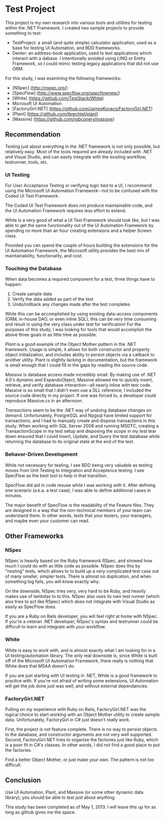 Test Project
============

This project is my own research into various tools and utilities for testing within the .NET Framework. I created two sample projects to provide something to test:

- TestProject: a small (and quite simple) calculator application, used as a base for testing UI Automation, and BDD frameworks.
- Dexter: an address-book application, used to test applications which interact with a dabase. I intentionally avoided using LINQ or Entity Framework, so I could mimic testing legacy applications that did not use ORM.

For this study, I was examining the following frameworks:

- [NSpec] (http://nspec.org/)
- [SpecFlow] (http://www.specflow.org/specflownew/)
- [White] (https://github.com/TestStack/White)
- Microsoft UI Automation
- [FactoryGirl.NET] (https://github.com/JamesKovacs/FactoryGirl.NET)
- [Plant] (https://github.com/jbrechtel/plant)
- [Massive] (https://github.com/robconery/massive)

Recommendation
--------------

Testing just about everything in the .NET framework is not only possible, but relatively easy. Most of the tools required are already included with .NET and Visual Studio, and can easily integrate with the existing workflow, testrunner, tools, etc.

### UI Testing

For User Acceptance Testing or verifying logic tied to a UI, I recommend using the Microsoft UI Automation Framework--not to be confused with the Coded UI Test Framework. 

The Coded UI Test Framework does not produce maintainable code, and the UI Automation Framework requires less effort to extend. 

White is a very good of what a UI Test Framework should look like, but I was able to get the same functionality out of the UI Automation Framework by spending no more than an hour creating extensions and a helper Screen class. 

Provided you can spend the couple of hours building the extensions for the UI Automation Framework, the Microsoft utility provides the best mix of maintainability, functionality, and cost.

### Touching the Database

When data becomes a required component for a test, three things have to happen:

1. Create sample data
2. Verify the data added as part of the test
3. Undo/rollback any changes made after the test completes

While this can be accomplished by using existing data-access components (ORM, in-house DAO, or even inline SQL), this can be very time consuming and result in using the very class under test for verification! For the purposes of this study, I was looking for tools that would accomplish the above three goals in as little time as possible.

_Plant_ is a good example of the Object Mother pattern in the .NET framework. Usage is simple, it allows for both constructor and property object initialization, and includes ability to persist objects via a callback to another utility. Plant is slightly lacking in documentation, but the framework is small enough that I could fill in the gaps by reading the source code.

_Massive_ is database access made incredibly small. By making use of .NET 4.0's dynamic and ExpandoObject, Massive allowed me to quickly insert, retrieve, and verify database interaction--all nearly inline with test code. Massive is so small that I didn't even use a DLL reference; I included the source code directly in my project. If one was forced to, a developer could reproduce Massive.cs in an afternoon.

_Transactions_ seem to be the .NET way of undoing database changes on demand. Unfortunately, PostgreSQL and Npgsql have limited support for transactions, and I had to manually create and dispose transactions in this study. When working with SQL Server 2008 and running MSDTC, creating a TransactionScope in my test setup and disposing the scope in my test tear down ensured that I could Insert, Update, and Query the test database while returning the database to its original state at the end of the test.

### Behavor-Driven Development

While not necessary for testing, I see BDD being very valuable as testing moves from Unit Testing to Integration and Acceptence testing. I see SpecFlow as the best tool to help in that transition.

SpecFlow did aid in code resuse while I was working with it. After defining one scenario (a.k.a. a test case), I was able to define additional cases in minutes.

The major benefit of SpecFlow is the readability of the Feature files. They are designed in a way that the non-technical members of your team can understand them. In other words, tests that your testers, your managers, and maybe even your customer can read.

## Other Frameworks

### NSpec

NSpec is heavily based on the Ruby framework RSpec, and showed how much I could do with as little code as possible. NSpec does this by "nesting" tests, which allows to to build up a very complicated test case out of many smaller, simpler tests. There is almost no duplication, and when something big fails, you will know exactly why.

On the downside, NSpec tries very, very hard to be Ruby, and heavily makes use of lambdas to to this. NSpec also uses its own test runner (which also tries to act like RSpec) which does not integrate with Visual Studio as easily as SpecFlow does.

If you are a Ruby on Rails developer, you will feel right at home with NSpec. If you're a veteran .NET developer, NSpec's syntax and testrunner could be difficult to learn and integrate with your workflow.

### White

White is easy to work with, and is almost exactly what I am looking for in a UI testing/automation library. The only real downside is, since White is built off of the Microsoft UI Automation Framework, there really is nothing that White does that MSAA doesn't do.

If you are just starting with UI testing in .NET, White is a good framework to practice with. If you're not afraid of writing some extensions, UI Automation will get the job done just was well, and without external dependancies.

### FactoryGirl.NET

Pulling on my experience with Ruby on Rails, FactoryGirl.NET was the logical choice to start working with an Object Mother utility to create sample data. Unfortunately, FactoryGirl in C# just doesn't really work.

First, the project is not feature complete. There is no way to persist objects to the database, and constructor arguments are not very well supported. Second, FactoryGirl.NET tries to organize the factories just like Ruby, which is a poor fit in C#'s classes. In other words, I did not find a good place to put the factories.

Find a better Object Mother, or just make your own. The pattern is not too difficult.

Conclusion
----------

Use UI Automation, Plant, and Massive (or some other dynamic data library); you should be able to test just about anything.

This study has been completed as of May 1, 2013. I will leave this up for as long as github gives me the space.
